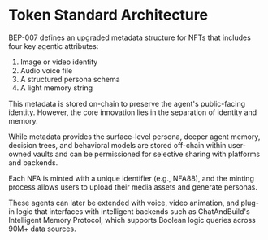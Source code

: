 # Token Standard Architecture

BEP-007 defines an upgraded metadata structure for NFTs that includes four key agentic attributes:

1. Image or video identity
2. Audio voice file
3. A structured persona schema
4. A light memory string

This metadata is stored on-chain to preserve the agent's public-facing identity. However, the core innovation lies in the separation of identity and memory.

While metadata provides the surface-level persona, deeper agent memory, decision trees, and behavioral models are stored off-chain within user-owned vaults and can be permissioned for selective sharing with platforms and backends.

Each NFA is minted with a unique identifier (e.g., NFA88), and the minting process allows users to upload their media assets and generate personas.

These agents can later be extended with voice, video animation, and plug-in logic that interfaces with intelligent backends such as ChatAndBuild's Intelligent Memory Protocol, which supports Boolean logic queries across 90M+ data sources.
